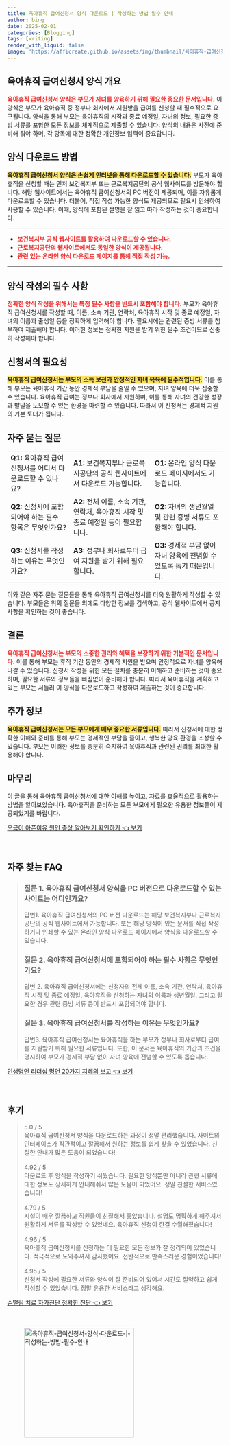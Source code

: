 ```yaml
---
title: 육아휴직 급여신청서 양식 다운로드 | 작성하는 방법 필수 안내
author: bing
date: 2025-02-01
categories: [Blogging]
tags: [writing]
render_with_liquid: false
image: 'https://afficreate.github.io/assets/img/thumbnail/육아휴직-급여신청서-양식-다운로드-|-작성하는-방법-필수-안내.webp'
---
```



<h2 id='육아휴직 급여신청서 양식 개요'>육아휴직 급여신청서 양식 개요</h2>

<p><b><span style="color: #ee2323;">육아휴직 급여신청서 양식은 부모가 자녀를 양육하기 위해 필요한 중요한 문서입니다.</span></b> 이 양식은 부모가 육아휴직 중 정부나 회사에서 지원받을 급여를 신청할 때 필수적으로 요구됩니다. 양식을 통해 부모는 육아휴직의 시작과 종료 예정일, 자녀의 정보, 필요한 증빙 서류를 포함한 모든 정보를 체계적으로 제출할 수 있습니다. 양식의 내용은 사전에 준비해 둬야 하며, 각 항목에 대한 정확한 개인정보 입력이 중요합니다.</p>

<h2 id='양식 다운로드 방법'>양식 다운로드 방법</h2>

<p><b><span style="background-color: #ffe066;">육아휴직 급여신청서 양식은 손쉽게 인터넷을 통해 다운로드할 수 있습니다.</span></b> 부모가 육아휴직을 신청할 때는 먼저 보건복지부 또는 근로복지공단의 공식 웹사이트를 방문해야 합니다. 해당 웹사이트에서는 육아휴직 급여신청서의 PC 버전이 제공되며, 이를 자유롭게 다운로드할 수 있습니다. 더불어, 직접 작성 가능한 양식도 제공되므로 필요시 인쇄하여 사용할 수 있습니다. 이때, 양식에 포함된 설명을 잘 읽고 따라 작성하는 것이 중요합니다.</p>

<hr />

<ul>
    <li><b><span style="color: #ee2323;">보건복지부 공식 웹사이트를 활용하여 다운로드할 수 있습니다.</span></b></li>
    <li><b><span style="color: #ee2323;">근로복지공단의 웹사이트에서도 동일한 양식이 제공됩니다.</span></b></li>
    <li><b><span style="color: #ee2323;">관련 있는 온라인 양식 다운로드 페이지를 통해 직접 작성 가능.</span></b></li>
</ul>

<hr />

<h2 id='양식 작성의 필수 사항'>양식 작성의 필수 사항</h2>

<p><b><span style="color: #ee2323;">정확한 양식 작성을 위해서는 특정 필수 사항을 반드시 포함해야 합니다.</span></b> 부모가 육아휴직 급여신청서를 작성할 때, 이름, 소속 기관, 연락처, 육아휴직 시작 및 종료 예정일, 자녀의 이름과 출생일 등을 정확하게 입력해야 합니다. 필요시에는 관련된 증빙 서류를 첨부하여 제출해야 합니다. 이러한 정보는 정확한 지원을 받기 위한 필수 조건이므로 신중히 작성해야 합니다.</p>

<h2 id='신청서의 필요성'>신청서의 필요성</h2>

<p><b><span style="background-color: #ffe066;">육아휴직 급여신청서는 부모의 소득 보전과 안정적인 자녀 육육에 필수적입니다.</span></b> 이를 통해 부모는 육아휴직 기간 동안 경제적 부담을 줄일 수 있으며, 자녀 양육에 더욱 집중할 수 있습니다. 육아휴직 급여는 정부나 회사에서 지원하며, 이를 통해 자녀의 건강한 성장과 발달을 도모할 수 있는 환경을 마련할 수 있습니다. 따라서 이 신청서는 경제적 지원의 기본 토대가 됩니다.</p>

<h2 id='자주 묻는 질문'>자주 묻는 질문</h2>

<table>
    <tr>
        <td><b>Q1:</b> 육아휴직 급여신청서를 어디서 다운로드할 수 있나요?</td>
        <td><b>A1:</b> 보건복지부나 근로복지공단의 공식 웹사이트에서 다운로드 가능합니다.</td>
        <td><b>O1:</b> 온라인 양식 다운로드 페이지에서도 가능합니다.</td>
    </tr>
    <tr>
        <td><b>Q2:</b> 신청서에 포함되어야 하는 필수 항목은 무엇인가요?</td>
        <td><b>A2:</b> 전체 이름, 소속 기관, 연락처, 육아휴직 시작 및 종료 예정일 등이 필요합니다.</td>
        <td><b>O2:</b> 자녀의 생년월일 및 관련 증빙 서류도 포함해야 합니다.</td>
    </tr>
    <tr>
        <td><b>Q3:</b> 신청서를 작성하는 이유는 무엇인가요?</td>
        <td><b>A3:</b> 정부나 회사로부터 급여 지원을 받기 위해 필요합니다.</td>
        <td><b>O3:</b> 경제적 부담 없이 자녀 양육에 전념할 수 있도록 돕기 때문입니다.</td>
    </tr>
</table>

<p>이와 같은 자주 묻는 질문들을 통해 육아휴직 급여신청서를 더욱 원활하게 작성할 수 있습니다. 부모들은 위의 질문들 외에도 다양한 정보를 검색하고, 공식 웹사이트에서 공지사항을 확인하는 것이 좋습니다.</p>

<h2 id='결론'>결론</h2>

<p><b><span style="color: #ee2323;">육아휴직 급여신청서는 부모의 소중한 권리와 혜택을 보장하기 위한 기본적인 문서입니다.</span></b> 이를 통해 부모는 휴직 기간 동안의 경제적 지원을 받으며 안정적으로 자녀를 양육해 나갈 수 있습니다. 신청서 작성을 위한 모든 절차를 충분히 이해하고 준비하는 것이 중요하며, 필요한 서류와 정보들을 빠짐없이 준비해야 합니다. 따라서 육아휴직을 계획하고 있는 부모는 서둘러 이 양식을 다운로드하고 작성하여 제출하는 것이 중요합니다.</p>

<h2 id='추가 정보'>추가 정보</h2>

<p><b><span style="background-color: #ffe066;">육아휴직 급여신청서는 모든 부모에게 매우 중요한 서류입니다.</span></b> 따라서 신청서에 대한 정확한 이해와 준비를 통해 부모는 경제적인 부담을 줄이고, 행복한 양육 환경을 조성할 수 있습니다. 부모는 이러한 정보를 충분히 숙지하여 육아휴직과 관련된 권리를 최대한 활용해야 합니다.</p>

<h2 id='마무리'>마무리</h2>

<p>이 글을 통해 육아휴직 급여신청서에 대한 이해를 높이고, 자료를 효율적으로 활용하는 방법을 알아보았습니다. 육아휴직을 준비하는 모든 부모에게 필요한 유용한 정보들이 제공되었기를 바랍니다.</p>


<p><a class="click-button" title="오금이 아픈이유 원인 증상 알아보기 확인하기" href="https://afficreate.github.io/posts/%EC%98%A4%EA%B8%88%EC%9D%B4-%EC%95%84%ED%94%88%EC%9D%B4%EC%9C%A0-%EC%9B%90%EC%9D%B8-%EC%A6%9D%EC%83%81-%EC%95%8C%EC%95%84%EB%B3%B4%EA%B8%B0-%ED%99%95%EC%9D%B8%ED%95%98%EA%B8%B0/" rel="dofollow">오금이 아픈이유 원인 증상 알아보기 확인하기 👈 보기</a></p><br>
<h2 id='자주_찾는_FAQ'>자주 찾는 FAQ</h2>
<div itemscope="" itemtype="https://schema.org/FAQPage"> 
<blockquote> 
<div itemscope="" itemprop="mainEntity" itemtype="https://schema.org/Question"> 
<h3 itemprop="name">질문 1. 육아휴직 급여신청서 양식을 PC 버전으로 다운로드할 수 있는 사이트는 어디인가요?</h3> 
<div itemscope="" itemprop="acceptedAnswer" itemtype="https://schema.org/Answer"> 
<span itemprop="text"> 
<p>답변1. 육아휴직 급여신청서의 PC 버전 다운로드는 해당 보건복지부나 근로복지공단의 공식 웹사이트에서 가능합니다. 또는 해당 양식이 있는 문서를 직접 작성하거나 인쇄할 수 있는 온라인 양식 다운로드 페이지에서 양식을 다운로드할 수 있습니다.</p> 
</span> 
</div> 
</div> 
<div itemscope="" itemprop="mainEntity" itemtype="https://schema.org/Question"> 
<h3 itemprop="name">질문 2. 육아휴직 급여신청서에 포함되어야 하는 필수 사항은 무엇인가요?</h3> 
<div itemscope="" itemprop="acceptedAnswer" itemtype="https://schema.org/Answer"> 
<span itemprop="text"> 
<p>답변 2. 육아휴직 급여신청서에는 신청자의 전체 이름, 소속 기관, 연락처, 육아휴직 시작 및 종료 예정일, 육아휴직을 신청하는 자녀의 이름과 생년월일, 그리고 필요한 경우 관련 증빙 서류 등이 반드시 포함되어야 합니다.</p> 
</span> 
</div> 
</div> 
<div itemscope="" itemprop="mainEntity" itemtype="https://schema.org/Question"> 
<h3 itemprop="name">질문 3. 육아휴직 급여신청서를 작성하는 이유는 무엇인가요?</h3> 
<div itemscope="" itemprop="acceptedAnswer" itemtype="https://schema.org/Answer"> 
<span itemprop="text"> 
<p>답변3. 육아휴직 급여신청서는 육아휴직을 하는 부모가 정부나 회사로부터 급여를 지원받기 위해 필요한 서류입니다. 또한, 이 문서는 육아휴직의 기간과 조건을 명시하여 부모가 경제적 부담 없이 자녀 양육에 전념할 수 있도록 돕습니다.</p> 
</span> 
</div> 
</div> 
</blockquote> 
</div>
<p><a class="click-button" title="인생명언 리더십 명언 20가지 지혜의 보고" href="https://afficreate.github.io/posts/%EC%9D%B8%EC%83%9D%EB%AA%85%EC%96%B8-%EB%A6%AC%EB%8D%94%EC%8B%AD-%EB%AA%85%EC%96%B8-20%EA%B0%80%EC%A7%80-%EC%A7%80%ED%98%9C%EC%9D%98-%EB%B3%B4%EA%B3%A0/" rel="dofollow">인생명언 리더십 명언 20가지 지혜의 보고 👈 보기</a></p><br>
<h2 id='후기'>후기</h2>
<div itemscope itemtype="https://schema.org/Product">
  <blockquote>
  <div itemprop="review" itemscope itemtype="https://schema.org/Review">
      <div itemprop="reviewRating" itemscope itemtype="https://schema.org/Rating"> <span itemprop="ratingValue">5.0</span> / <span itemprop="bestRating">5</span> </div>
      <span itemprop="reviewBody">육아휴직 급여신청서 양식을 다운로드하는 과정이 정말 편리했습니다. 사이트의 인터페이스가 직관적이고 깔끔해서 원하는 정보를 쉽게 찾을 수 있었습니다. 친절한 안내가 많은 도움이 되었습니다!</span>
  </div>
  <br>
  <div itemprop="review" itemscope itemtype="https://schema.org/Review">
      <div itemprop="reviewRating" itemscope itemtype="https://schema.org/Rating"> <span itemprop="ratingValue">4.92</span> / <span itemprop="bestRating">5</span> </div>
      <span itemprop="reviewBody">다운로드 후 양식을 작성하기 쉬웠습니다. 필요한 양식뿐만 아니라 관련 서류에 대한 정보도 상세하게 안내해줘서 많은 도움이 되었어요. 정말 친절한 서비스였습니다!</span>
  </div>
  <br>
  <div itemprop="review" itemscope itemtype="https://schema.org/Review">
      <div itemprop="reviewRating" itemscope itemtype="https://schema.org/Rating"> <span itemprop="ratingValue">4.79</span> / <span itemprop="bestRating">5</span> </div>
      <span itemprop="reviewBody">시설이 매우 깔끔하고 직원들이 친절해서 좋았습니다. 설명도 명확하게 해주셔서 원활하게 서류를 작성할 수 있었네요. 육아휴직 신청이 한결 수월해졌습니다!</span>
  </div>
  <br>
  <div itemprop="review" itemscope itemtype="https://schema.org/Review">
      <div itemprop="reviewRating" itemscope itemtype="https://schema.org/Rating"> <span itemprop="ratingValue">4.96</span> / <span itemprop="bestRating">5</span> </div>
      <span itemprop="reviewBody">육아휴직 급여신청서를 신청하는 데 필요한 모든 정보가 잘 정리되어 있었습니다. 적극적으로 도와주셔서 감사했어요. 전반적으로 만족스러운 경험이었습니다!</span>
  </div>
  <br>
  <div itemprop="review" itemscope itemtype="https://schema.org/Review">
      <div itemprop="reviewRating" itemscope itemtype="https://schema.org/Rating"> <span itemprop="ratingValue">4.95</span> / <span itemprop="bestRating">5</span> </div>
      <span itemprop="reviewBody">신청서 작성에 필요한 서류와 양식이 잘 준비되어 있어서 시간도 절약하고 쉽게 작성할 수 있었습니다. 정말 유용한 서비스라고 생각해요.</span>
  </div>
  </blockquote>
</div>
<p><a class="click-button" title="손떨림 치료 자가진단 정확한 진단" href="https://afficreate.github.io/posts/%EC%86%90%EB%96%A8%EB%A6%BC-%EC%B9%98%EB%A3%8C-%EC%9E%90%EA%B0%80%EC%A7%84%EB%8B%A8-%EC%A0%95%ED%99%95%ED%95%9C-%EC%A7%84%EB%8B%A8/" rel="dofollow">손떨림 치료 자가진단 정확한 진단 👈 보기</a></p><br>
<figure class="image"><img src="https://afficreate.github.io/assets/img/thumbnail/육아휴직-급여신청서-양식-다운로드-|-작성하는-방법-필수-안내.webp" alt="육아휴직-급여신청서-양식-다운로드-|-작성하는-방법-필수-안내" width="256" height="256"></figure>